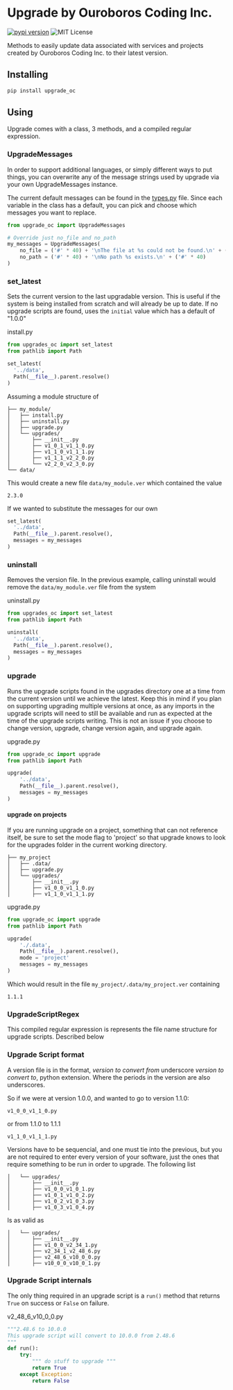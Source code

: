# Upgrade by Ouroboros Coding Inc.
[![pypi version](https://img.shields.io/pypi/v/upgrade_oc.svg)](https://pypi.org/project/upgrade_oc) ![MIT License](https://img.shields.io/pypi/l/upgrade_oc.svg)

Methods to easily update data associated with services and projects created by
Ouroboros Coding Inc. to their latest version.

## Installing
```bash
pip install upgrade_oc
```

## Using
Upgrade comes with a class, 3 methods, and a compiled regular expression.

### UpgradeMessages
In order to support additional languages, or simply different ways to put
things, you can overwrite any of the message strings used by upgrade via your
own UpgradeMessages instance.

The current default messages can be found in the [types.py](./upgrade_oc/types.py)
file. Since each variable in the class has a default, you can pick and choose
which messages you want to replace.

```python
from upgrade_oc import UpgradeMessages

# Override just no_file and no_path
my_messages = UpgradeMessages(
	no_file = ('#' * 40) + '\nThe file at %s could not be found.\n' + ('#' * 40)
	no_path = ('#' * 40) + '\nNo path %s exists.\n' + ('#' * 40)
)
```

### set_latest
Sets the current version to the last upgradable version. This is useful if the
system is being installed from scratch and will already be up to date. If no
upgrade scripts are found, uses the `initial` value which has a default of
"1.0.0"

install.py
```python
from upgrades_oc import set_latest
from pathlib import Path

set_latest(
  '../data',
  Path(__file__).parent.resolve()
)
```

Assuming a module structure of
```
├── my_module/
│   ├── install.py
│   ├── uninstall.py
│   ├── upgrade.py
│   └── upgrades/
│       ├── __init__.py
│       ├── v1_0_1_v1_1_0.py
│       ├── v1_1_0_v1_1_1.py
│       ├── v1_1_1_v2_2_0.py
│       └── v2_2_0_v2_3_0.py
└── data/
```

This would create a new file `data/my_module.ver` which contained the value

```
2.3.0
```

If we wanted to substitute the messages for our own

```python
set_latest(
  '../data',
  Path(__file__).parent.resolve(),
  messages = my_messages
)
```

### uninstall
Removes the version file. In the previous example, calling uninstall would
remove the `data/my_module.ver` file from the system

uninstall.py
```python
from upgrades_oc import set_latest
from pathlib import Path

uninstall(
  '../data',
  Path(__file__).parent.resolve(),
  messages = my_messages
)
```

### upgrade
Runs the upgrade scripts found in the upgrades directory one at a time from the
current version until we achieve the latest. Keep this in mind if you plan on
supporting upgrading multiple versions at once, as any imports in the upgrade
scripts will need to still be available and run as expected at the time of the
upgrade scripts writing. This is not an issue if you choose to change version,
upgrade, change version again, and upgrade again.

upgrade.py
```python
from upgrade_oc import upgrade
from pathlib import Path

upgrade(
	'../data',
	Path(__file__).parent.resolve(),
	messages = my_messages
)
```

#### upgrade on projects
If you are running upgrade on a project, something that can not reference
itself, be sure to set the mode flag to 'project' so that upgrade knows to look
for the upgrades folder in the current working directory.

```
├── my_project
│   ├── .data/
│   ├── upgrade.py
│   └── upgrades/
│       ├── __init__.py
│       ├── v1_0_0_v1_1_0.py
│       ├── v1_1_0_v1_1_1.py
```

upgrade.py
```python
from upgrade_oc import upgrade
from pathlib import Path

upgrade(
	'./.data',
	Path(__file__).parent.resolve(),
	mode = 'project'
	messages = my_messages
)
```

Which would result in the file `my_project/.data/my_project.ver` containing
```
1.1.1
```

### UpgradeScriptRegex
This compiled regular expression is represents the file name structure for
upgrade scripts. Described below

### Upgrade Script format
A version file is in the format, *version to convert from* underscore *version
to convert to*, python extension. Where the periods in the version are also
underscores.

So if we were at version 1.0.0, and wanted to go to version 1.1.0:
```
v1_0_0_v1_1_0.py
```

or from 1.1.0 to 1.1.1
```
v1_1_0_v1_1_1.py
```

Versions have to be sequencial, and one must tie into the previous, but you are
not required to enter every version of your software, just the ones that require
something to be run in order to upgrade. The following list

```
│   └── upgrades/
│       ├── __init__.py
│       ├── v1_0_0_v1_0_1.py
│       ├── v1_0_1_v1_0_2.py
│       ├── v1_0_2_v1_0_3.py
│       ├── v1_0_3_v1_0_4.py
```

Is as valid as
```
│   └── upgrades/
│       ├── __init__.py
│       ├── v1_0_0_v2_34_1.py
│       ├── v2_34_1_v2_48_6.py
│       ├── v2_48_6_v10_0_0.py
│       ├── v10_0_0_v10_0_1.py
```

### Upgrade Script internals
The only thing required in an upgrade script is a `run()` method that returns
`True` on success or `False` on failure.

v2_48_6_v10_0_0.py
```python
"""2.48.6 to 10.0.0
This upgrade script will convert to 10.0.0 from 2.48.6
"""
def run():
	try:
		""" do stuff to upgrade """
		return True
	except Exception:
		return False
```